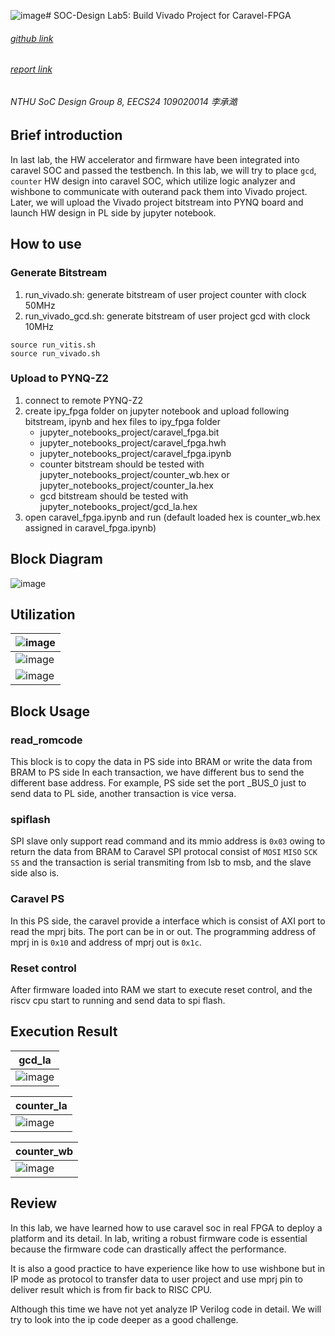![image](https://github.com/Charlee0207/SOC-Design/assets/85032763/82ed9ba2-f145-4990-a9c5-8796253e248f)# SOC-Design Lab5: Build Vivado Project for Caravel-FPGA

###### [github link](https://github.com/Charlee0207/SOC-Design/tree/main/Lab5)

###### [report link](https://hackmd.io/txMxdjjfRCmaKAhcwMxlKA)

###### NTHU SoC Design Group 8, EECS24 109020014 李承澔

## Brief introduction
In last lab, the HW accelerator and firmware have been integrated into caravel SOC and passed the testbench. 
In this lab, we will try to place `gcd`, `counter` HW design into caravel SOC, which utilize logic analyzer and wishbone to communicate with outerand pack them into Vivado project.
Later, we will upload the Vivado project bitstream into PYNQ board and launch HW design in PL side by jupyter notebook.

## How to use
### Generate Bitstream
1. run_vivado.sh: generate bitstream of user project counter with clock 50MHz
2. run_vivado_gcd.sh: generate bitstream of user project gcd with clock 10MHz
```
source run_vitis.sh
source run_vivado.sh
```

### Upload to PYNQ-Z2
1. connect to remote PYNQ-Z2
2. create ipy_fpga folder on jupyter notebook and upload following bitstream, ipynb and hex files to ipy_fpga folder
    * jupyter_notebooks_project/caravel_fpga.bit
    * jupyter_notebooks_project/caravel_fpga.hwh
    * jupyter_notebooks_project/caravel_fpga.ipynb
    * counter bitstream should be tested with jupyter_notebooks_project/counter_wb.hex or jupyter_notebooks_project/counter_la.hex
    * gcd bitstream should be tested with jupyter_notebooks_project/gcd_la.hex
3. open caravel_fpga.ipynb and run (default loaded hex is counter_wb.hex assigned in caravel_fpga.ipynb)


## Block Diagram
![image](https://github.com/Charlee0207/SOC-Design/assets/85032763/13df55d7-2d44-42b2-9473-0b572bb5db80)

## Utilization
|![image](https://github.com/Charlee0207/SOC-Design/assets/85032763/b2d68c86-1091-4616-b186-96e3ab5f7540)|
|---|
|![image](https://github.com/Charlee0207/SOC-Design/assets/85032763/d72b15b7-de08-4f70-a596-489811c04a95)|
|![image](https://github.com/Charlee0207/SOC-Design/assets/85032763/99415c11-427a-44cb-9700-e87e5033c546)|

## Block Usage

### read_romcode
This block is to copy the data in PS side into BRAM or write the data from BRAM to PS side
In each transaction, we have different bus to send the different base address.
For example, PS side set the port _BUS_0 just to send data to PL side, another transaction is vice versa.

### spiflash
SPI slave only support read command and its mmio address is `0x03` owing to return the data from BRAM to Caravel
SPI protocal consist of `MOSI` `MISO` `SCK` `SS` and the transaction is serial transmiting from lsb to msb, and the slave side also is.

### Caravel PS
In this PS side, the caravel provide a interface which is consist of AXI port to read the mprj bits.
The port can be in or out.
The programming address of mprj in is `0x10` and address of mprj out is `0x1c`.

### Reset control
After firmware loaded into RAM we start to execute reset control, and the riscv cpu start to running and send data to spi flash.

## Execution Result

|gcd_la|
|---|
|![image](https://github.com/Charlee0207/SOC-Design/assets/85032763/ecacd591-7add-4d42-9b92-4e2c50a029f4)|

|counter_la|
|---|
|![image](https://github.com/Charlee0207/SOC-Design/assets/85032763/0a36de47-4faa-4a0f-b1d7-e14f89ba94f2)|

|counter_wb|
|---|
|![image](https://github.com/Charlee0207/SOC-Design/assets/85032763/de7190ae-5aac-4425-ae10-e923911eebb5)|


## Review
In this lab, we have learned how to use caravel soc in real FPGA to deploy a platform and its detail. In lab, writing a robust firmware code is essential because the firmware code can drastically affect the performance. 

It is also a good practice to have experience like how to use wishbone but in IP mode as protocol to transfer data to user project and use mprj pin to deliver result which is from fir back to RISC CPU. 

Although this time we have not yet analyze IP Verilog code in detail. We will try to look into the ip code deeper as a
good challenge.

